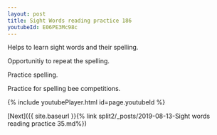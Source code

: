 ```yaml
---
layout: post
title: Sight Words reading practice 186
youtubeId: E06PE3Mc98c
---
```

 
 
Helps to learn sight words and their spelling.

Opportunitiy to repeat the spelling. 

Practice spelling. 
 
Practice for spelling bee competitions. 
 
{% include youtubePlayer.html id=page.youtubeId %}
 
 

[Next]({{ site.baseurl }}{% link  split2/_posts/2019-08-13-Sight words reading practice 35.md%})
 
